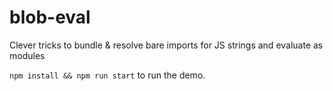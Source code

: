 # blob-eval

Clever tricks to bundle & resolve bare imports for JS strings and evaluate as modules

`npm install && npm run start` to run the demo.